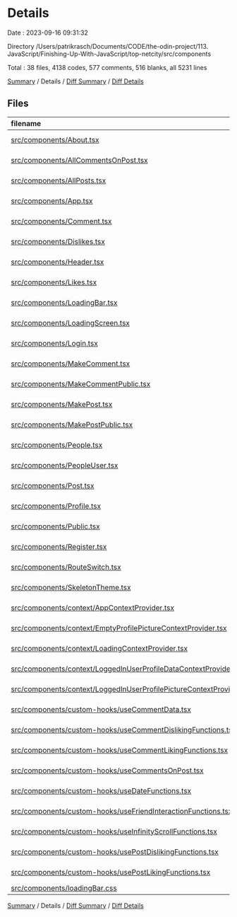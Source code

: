 # Details

Date : 2023-09-16 09:31:32

Directory /Users/patrikrasch/Documents/CODE/the-odin-project/113. JavaScript/Finishing-Up-With-JavaScript/top-netcity/src/components

Total : 38 files,  4138 codes, 577 comments, 516 blanks, all 5231 lines

[Summary](results.md) / Details / [Diff Summary](diff.md) / [Diff Details](diff-details.md)

## Files
| filename | language | code | comment | blank | total |
| :--- | :--- | ---: | ---: | ---: | ---: |
| [src/components/About.tsx](/src/components/About.tsx) | TypeScript JSX | 192 | 12 | 21 | 225 |
| [src/components/AllCommentsOnPost.tsx](/src/components/AllCommentsOnPost.tsx) | TypeScript JSX | 103 | 3 | 10 | 116 |
| [src/components/AllPosts.tsx](/src/components/AllPosts.tsx) | TypeScript JSX | 117 | 1 | 9 | 127 |
| [src/components/App.tsx](/src/components/App.tsx) | TypeScript JSX | 17 | 39 | 13 | 69 |
| [src/components/Comment.tsx](/src/components/Comment.tsx) | TypeScript JSX | 189 | 10 | 22 | 221 |
| [src/components/Dislikes.tsx](/src/components/Dislikes.tsx) | TypeScript JSX | 89 | 3 | 10 | 102 |
| [src/components/Header.tsx](/src/components/Header.tsx) | TypeScript JSX | 72 | 0 | 7 | 79 |
| [src/components/Likes.tsx](/src/components/Likes.tsx) | TypeScript JSX | 93 | 3 | 10 | 106 |
| [src/components/LoadingBar.tsx](/src/components/LoadingBar.tsx) | TypeScript JSX | 19 | 0 | 3 | 22 |
| [src/components/LoadingScreen.tsx](/src/components/LoadingScreen.tsx) | TypeScript JSX | 19 | 0 | 4 | 23 |
| [src/components/Login.tsx](/src/components/Login.tsx) | TypeScript JSX | 85 | 9 | 15 | 109 |
| [src/components/MakeComment.tsx](/src/components/MakeComment.tsx) | TypeScript JSX | 115 | 8 | 11 | 134 |
| [src/components/MakeCommentPublic.tsx](/src/components/MakeCommentPublic.tsx) | TypeScript JSX | 103 | 4 | 11 | 118 |
| [src/components/MakePost.tsx](/src/components/MakePost.tsx) | TypeScript JSX | 201 | 14 | 21 | 236 |
| [src/components/MakePostPublic.tsx](/src/components/MakePostPublic.tsx) | TypeScript JSX | 97 | 38 | 16 | 151 |
| [src/components/People.tsx](/src/components/People.tsx) | TypeScript JSX | 235 | 30 | 31 | 296 |
| [src/components/PeopleUser.tsx](/src/components/PeopleUser.tsx) | TypeScript JSX | 363 | 45 | 34 | 442 |
| [src/components/Post.tsx](/src/components/Post.tsx) | TypeScript JSX | 420 | 22 | 39 | 481 |
| [src/components/Profile.tsx](/src/components/Profile.tsx) | TypeScript JSX | 613 | 66 | 67 | 746 |
| [src/components/Public.tsx](/src/components/Public.tsx) | TypeScript JSX | 311 | 21 | 29 | 361 |
| [src/components/Register.tsx](/src/components/Register.tsx) | TypeScript JSX | 181 | 15 | 12 | 208 |
| [src/components/RouteSwitch.tsx](/src/components/RouteSwitch.tsx) | TypeScript JSX | 47 | 9 | 7 | 63 |
| [src/components/SkeletonTheme.tsx](/src/components/SkeletonTheme.tsx) | TypeScript JSX | 11 | 8 | 2 | 21 |
| [src/components/context/AppContextProvider.tsx](/src/components/context/AppContextProvider.tsx) | TypeScript JSX | 21 | 0 | 6 | 27 |
| [src/components/context/EmptyProfilePictureContextProvider.tsx](/src/components/context/EmptyProfilePictureContextProvider.tsx) | TypeScript JSX | 18 | 4 | 6 | 28 |
| [src/components/context/LoadingContextProvider.tsx](/src/components/context/LoadingContextProvider.tsx) | TypeScript JSX | 18 | 3 | 5 | 26 |
| [src/components/context/LoggedInUserProfileDataContextProvider.tsx](/src/components/context/LoggedInUserProfileDataContextProvider.tsx) | TypeScript JSX | 87 | 14 | 14 | 115 |
| [src/components/context/LoggedInUserProfilePictureContextProvider.tsx](/src/components/context/LoggedInUserProfilePictureContextProvider.tsx) | TypeScript JSX | 5 | 25 | 9 | 39 |
| [src/components/custom-hooks/useCommentData.tsx](/src/components/custom-hooks/useCommentData.tsx) | TypeScript JSX | 7 | 0 | 5 | 12 |
| [src/components/custom-hooks/useCommentDislikingFunctions.tsx](/src/components/custom-hooks/useCommentDislikingFunctions.tsx) | TypeScript JSX | 37 | 4 | 6 | 47 |
| [src/components/custom-hooks/useCommentLikingFunctions.tsx](/src/components/custom-hooks/useCommentLikingFunctions.tsx) | TypeScript JSX | 37 | 4 | 6 | 47 |
| [src/components/custom-hooks/useCommentsOnPost.tsx](/src/components/custom-hooks/useCommentsOnPost.tsx) | TypeScript JSX | 8 | 0 | 4 | 12 |
| [src/components/custom-hooks/useDateFunctions.tsx](/src/components/custom-hooks/useDateFunctions.tsx) | TypeScript JSX | 20 | 5 | 7 | 32 |
| [src/components/custom-hooks/useFriendInteractionFunctions.tsx](/src/components/custom-hooks/useFriendInteractionFunctions.tsx) | TypeScript JSX | 5 | 142 | 22 | 169 |
| [src/components/custom-hooks/useInfinityScrollFunctions.tsx](/src/components/custom-hooks/useInfinityScrollFunctions.tsx) | TypeScript JSX | 38 | 4 | 8 | 50 |
| [src/components/custom-hooks/usePostDislikingFunctions.tsx](/src/components/custom-hooks/usePostDislikingFunctions.tsx) | TypeScript JSX | 29 | 4 | 7 | 40 |
| [src/components/custom-hooks/usePostLikingFunctions.tsx](/src/components/custom-hooks/usePostLikingFunctions.tsx) | TypeScript JSX | 32 | 8 | 6 | 46 |
| [src/components/loadingBar.css](/src/components/loadingBar.css) | CSS | 84 | 0 | 1 | 85 |

[Summary](results.md) / Details / [Diff Summary](diff.md) / [Diff Details](diff-details.md)